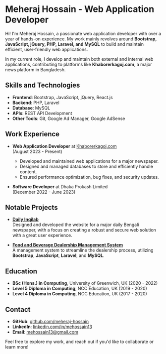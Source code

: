 # Meheraj Hossain - Web Application Developer

Hi! I'm Meheraj Hossain, a passionate web application developer with over a year of hands-on experience. My work mainly revolves around **Bootstrap, JavaScript, jQuery, PHP, Laravel, and MySQL** to build and maintain efficient, user-friendly web applications. 

In my current role, I develop and maintain both external and internal web applications, contributing to platforms like **Khaborerkagoj.com**, a major news platform in Bangladesh.

## Skills and Technologies

- **Frontend**: Bootstrap, JavaScript, jQuery, React.js
- **Backend**: PHP, Laravel
- **Database**: MySQL
- **APIs**: REST API Development
- **Other Tools**: Git, Google Ad Manager, Google AdSense

## Work Experience

- **Web Application Developer** at [Khaborerkagoj.com](https://www.khaborerkagoj.com)  
  (August 2023 - Present)
  - Developed and maintained web applications for a major newspaper.
  - Designed and managed databases to store and efficiently handle content.
  - Ensured performance optimization, bug fixes, and security updates.

- **Software Developer** at Dhaka Prokash Limited  
  (December 2022 - June 2023)

## Notable Projects

- **[Daily Inqilab](https://dailyinqilab.com)**  
  Designed and developed the website for a major daily Bengali newspaper, with a focus on creating a robust and secure web solution with a great user experience.

- **[Food and Beverage Dealership Management System](https://github.com/Meheraj-Hossain/dealership-management-system)**  
  A management system to streamline the dealership process, utilizing **Bootstrap**, **JavaScript**, **Laravel**, and **MySQL**.

## Education

- **BSc (Hons.) in Computing**, University of Greenwich, UK (2020 - 2022)
- **Level 5 Diploma in Computing**, NCC Education, UK (2019 - 2020)
- **Level 4 Diploma in Computing**, NCC Education, UK (2017 - 2020)

## Contact

- **GitHub**: [github.com/meheraj-hossain](https://github.com/meheraj-hossain)
- **LinkedIn**: [linkedin.com/in/mehossain13](https://www.linkedin.com/in/mehossain13)
- **Email**: mehossain13@gmail.com

Feel free to explore my work, and reach out if you'd like to collaborate or learn more!
